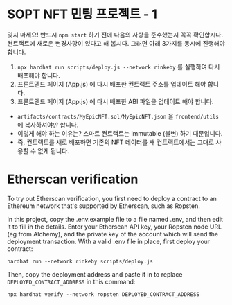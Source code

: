 # SOPT NFT 민팅 프로젝트 - 1

잊지 마세요! 반드시 `npm start` 하기 전에 다음의 사항을 준수했는지 꼭꼭 확인합시다.
컨트랙트에 새로운 변경사항이 있다고 해 봅시다. 그러면 아래 3가지를 동시에 진행해야 합니다.

1. `npx hardhat run scripts/deploy.js --network rinkeby` 를 실행하여 다시 배포해야 합니다.
2. 프론트엔드 페이지 (App.js) 에 다시 배포한 컨트랙트 주소를 업데이트 해야 합니다.
3. 프론트엔드 페이지 (App.js) 에 다시 배포한 ABI 파일을 업데이트 해야 합니다.
* `artifacts/contracts/MyEpicNFT.sol/MyEpicNFT.json` 을 `frontend/utils` 에 복사하셔야만 합니다.
* 이렇게 해야 하는 이유는? 스마트 컨트랙트는 immutable (불변) 하기 때문입니다.
* 즉, 컨트랙트를 새로 배포하면 기존의 NFT 데이터를 새 컨트랙트에서는 그대로 사용할 수 없게 됩니다.

# Etherscan verification

To try out Etherscan verification, you first need to deploy a contract to an Ethereum network that's supported by Etherscan, such as Ropsten.

In this project, copy the .env.example file to a file named .env, and then edit it to fill in the details. Enter your Etherscan API key, your Ropsten node URL (eg from Alchemy), and the private key of the account which will send the deployment transaction. With a valid .env file in place, first deploy your contract:

```shell
hardhat run --network rinkeby scripts/deploy.js
```

Then, copy the deployment address and paste it in to replace `DEPLOYED_CONTRACT_ADDRESS` in this command:

```shell
npx hardhat verify --network ropsten DEPLOYED_CONTRACT_ADDRESS
```

